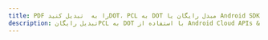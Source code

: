 ---title: PDF را به  تبدیل کنیدDOT، PCL به DOT مبدل رایگان یا Android SDKdescription: تبدیل رایگانPCL به DOT با استفاده از Android Cloud APIs & SDK همچنین اسناد PDF را در Cloud ایجاد، ویرایش و رندر کنید.---